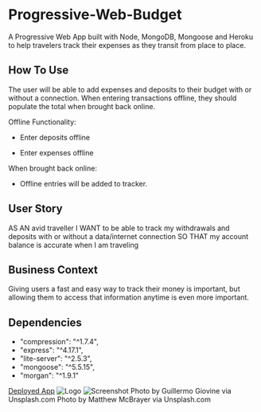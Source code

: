 # Progressive-Web-Budget
A Progressive Web App built with Node, MongoDB, Mongoose and Heroku to help travelers track their expenses as they transit from place to place. 

## How To Use
The user will be able to add expenses and deposits to their budget with or without a connection. When entering transactions offline, they should populate the total when brought back online.

Offline Functionality:

  * Enter deposits offline

  * Enter expenses offline

When brought back online:

  * Offline entries will be added to tracker.

## User Story
AS AN avid traveller
I WANT to be able to track my withdrawals and deposits with or without a data/internet connection
SO THAT my account balance is accurate when I am traveling

## Business Context

Giving users a fast and easy way to track their money is important, but allowing them to access that information anytime is even more important. 

## Dependencies
- "compression": "^1.7.4",
- "express": "^4.17.1",
- "lite-server": "^2.5.3",
- "mongoose": "^5.5.15",
- "morgan": "^1.9.1"

[Deployed App](https://pure-cove-20040.herokuapp.com/)
![Logo](/img/PWB-logo-md.png)
![Screenshot](/img/PWB-screenshot.jpg)
Photo by Guillermo Giovine via Unsplash.com
Photo by Matthew McBrayer via Unsplash.com
